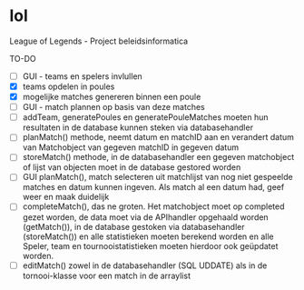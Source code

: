 # lol
League of Legends - Project beleidsinformatica

TO-DO

* [ ] GUI - teams en spelers invlullen
* [x] teams opdelen in poules
* [x] mogelijke matches genereren binnen een poule
* [ ] GUI - match plannen op basis van deze matches
* [ ] addTeam, generatePoules en generatePouleMatches moeten hun resultaten in de database kunnen steken via databasehandler
* [ ] planMatch() methode, neemt datum en matchID aan en verandert datum van Matchobject van gegeven matchID in gegeven datum
* [ ] storeMatch() methode, in de databasehandler een gegeven matchobject of lijst van objecten moet in de database gestored worden
* [ ] GUI planMatch(), match selecteren uit matchlijst van nog niet gespeelde matches en datum kunnen ingeven. Als match al een datum had, geef weer en maak duidelijk
* [ ] completeMatch(), das ne groten. Het matchobject moet op completed gezet worden, de data moet via de APIhandler opgehaald worden (getMatch()), in de database gestoken via databasehandler (storeMatch()) en alle statistieken moeten berekend worden en alle Speler, team en tournooistatistieken moeten hierdoor ook geüpdatet worden.
* [ ] editMatch() zowel in de databasehandler (SQL UDDATE) als in de tornooi-klasse voor een match in de arraylist